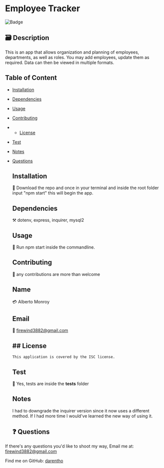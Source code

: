 # Employee Tracker

  ![Badge](https://img.shields.io/badge/License-ISC-blue.svg)

  ## 🗃️ Description  
  This is an app that allows organization and planning of employees, departments, as well as roles. You may add employees, update them as required. Data can then be viewed in multiple formats. 

  ## Table of Content
- [Installation](#Installation)
- [Dependencies](#Dependencies)
- [Usage](#Usage)
- [Contributing](#Contributing)
- - [License](#license)
- [Test](#Test)
- [Notes](#Notes)
- [Questions](#Questions)

  ## Installation 
  💽 Download the repo and once in your terminal and inside the root folder input "npm start" this will begin the app. 

  ## Dependencies 
  ⚒️ dotenv, express, inquirer, mysql2

  ## Usage 
  🦮 Run npm start inside the commandline. 

  ## Contributing 
  🤝 any contributions are more than welcome

  ## Name 
  💳 Alberto Monroy

  ## Email 
  📧 firewind3882@gmail.com

  ## ## License
      This application is covered by the ISC license.

  ## Test 
  🧪 Yes, tests are inside the __tests__ folder

  ## Notes 
  I had to downgrade the inquirer version since it now uses a different method. If I had more time I would've learned the new way of using it. 

  ## ❓ Questions

If there's any questions you'd like to shoot my way, Email me at: firewind3882@gmail.com 
  
Find me on GitHub: [darentho](https://github.com/darentho)
  
  